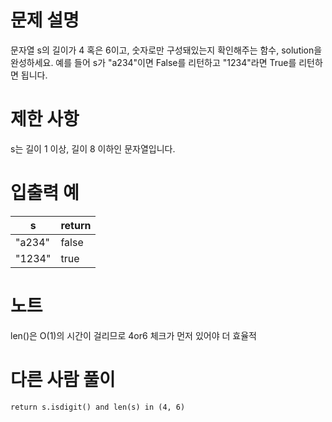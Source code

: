 # 문제 설명
문자열 s의 길이가 4 혹은 6이고, 숫자로만 구성돼있는지 확인해주는 함수, solution을 완성하세요. 예를 들어 s가 "a234"이면 False를 리턴하고 "1234"라면 True를 리턴하면 됩니다.

# 제한 사항
s는 길이 1 이상, 길이 8 이하인 문자열입니다.

# 입출력 예
|s|return|
|---|---|
|"a234"|false|
|"1234"|true|

# 노트
len()은 O(1)의 시간이 걸리므로 4or6 체크가 먼저 있어야 더 효율적

# 다른 사람 풀이
```return s.isdigit() and len(s) in (4, 6)```